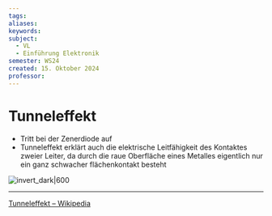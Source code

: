 ```yaml
---
tags: 
aliases: 
keywords: 
subject:
  - VL
  - Einführung Elektronik
semester: WS24
created: 15. Oktober 2024
professor:
---
```

 
# Tunneleffekt

- Tritt bei der Zenerdiode auf
- Tunneleffekt erklärt auch die elektrische Leitfähigkeit des Kontaktes zweier Leiter, da durch die raue Oberfläche eines Metalles eigentlich nur ein ganz schwacher flächenkontakt besteht

![invert_dark|600](assets/Tunneleffekt.png)

---

[Tunneleffekt – Wikipedia](https://de.wikipedia.org/wiki/Tunneleffekt)

